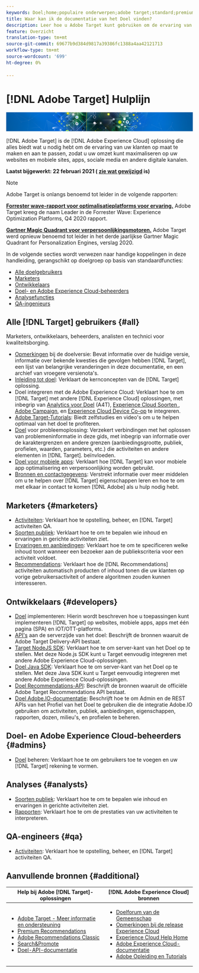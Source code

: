 ```yaml
---
keywords: Doel;home;populaire onderwerpen;adobe target;standard;premium;target documentatie;adobe target documentatie
title: Waar kan ik de documentatie van het Doel vinden?
description: Leer hoe u Adobe Target kunt gebruiken om de ervaring van uw klanten aan te passen om uw omzet te maximaliseren op uw websites en mobiele sites, apps en andere digitale kanalen.
feature: Overzicht
translation-type: tm+mt
source-git-commit: 69677b9d384d9817a39386fc1388a4aa42121713
workflow-type: tm+mt
source-wordcount: '699'
ht-degree: 0%

---
```



# [!DNL Adobe Target] Hulplijn

![banner](assets/target-home-banner-simple.png)

[!DNL Adobe Target] is de  [!DNL Adobe Experience Cloud] oplossing die alles biedt wat u nodig hebt om de ervaring van uw klanten op maat te maken en aan te passen, zodat u uw omzet kunt maximaliseren op uw websites en mobiele sites, apps, sociale media en andere digitale kanalen.

**Laatst bijgewerkt: 22 februari 2021 ( [zie wat gewijzigd](r-release-notes/doc-change.md)  is)**

>[!NOTE]
>
>Adobe Target is onlangs benoemd tot leider in de volgende rapporten:
>
>**[Forrester wave-rapport voor optimalisatieplatforms voor ervaring.](https://blog.adobe.com/en/2020/11/24/adobe-named-leader-in-forrester-wave-report-experience-optimization-platforms.html)** Adobe Target kreeg de naam Leader in de Forrester Wave: Experience Optimization Platforms, Q4 2020 rapport.
>
>**[Gartner Magic Quadrant voor verpersoonlijkingsmotoren.](https://theblog.adobe.com/adobe-again-named-leader-in-gartner-magic-quadrant-for-personalization-engines/)** Adobe Target werd opnieuw benoemd tot leider in het derde jaarlijkse Gartner Magic Quadrant for Personalization Engines, verslag 2020.

In de volgende secties wordt verwezen naar handige koppelingen in deze handleiding, gerangschikt op doelgroep op basis van standaardfuncties:

- [Alle doelgebruikers](#all)
- [Marketers](#marketers)
- [Ontwikkelaars](#developers)
- [Doel- en Adobe Experience Cloud-beheerders](#admins)
- [Analysefuncties](#analysts)
- [QA-ingenieurs](#qa)

## Alle [!DNL Target] gebruikers {#all}

Marketers, ontwikkelaars, beheerders, analisten en technici voor kwaliteitsborging.

- [Opmerkingen](r-release-notes/release-notes.md) bij de doelversie: Bevat informatie over de huidige versie, informatie over bekende kwesties die gevolgen hebben  [!DNL Target], een lijst van belangrijke veranderingen in deze documentatie, en een archief van vroegere versienota&#39;s.
- [Inleiding tot doel](c-intro/intro.md): Verklaart de kernconcepten van de  [!DNL Target] oplossing.
- Doel integreren met de Adobe Experience Cloud: Verklaart hoe te om [!DNL Target] met andere [!DNL Experience Cloud] oplossingen, met inbegrip van [Analytics voor Doel](/help/c-integrating-target-with-mac/a4t/a4t.md) (A4T), [Experience Cloud Soorten ](/help/c-integrating-target-with-mac/mmp.md), [Adobe Campaign](/help/c-integrating-target-with-mac/campaign-and-target.md), en [Experience Cloud Device Co-op](/help/c-integrating-target-with-mac/experience-cloud-device-co-op.md) te integreren.
- [Adobe Target-Tutorials](https://experienceleague.adobe.com/docs/target-learn/tutorials/overview.html): Biedt zelfstudies en video&#39;s om u te helpen optimaal van het doel te profiteren.
- [Doel](r-troubleshooting-target/troubleshooting-target.md) voor probleemoplossing: Verzekert verbindingen met het oplossen van problemeninformatie in deze gids, met inbegrip van informatie over de karaktergrenzen en andere grenzen (aanbiedingsgrootte, publiek, profielen, waarden, parameters, etc.) die activiteiten en andere elementen in  [!DNL Target]. beïnvloeden.
- [Doel voor mobiele apps](c-target-mobile-app/target-mobile-app.md): Verklaart hoe  [!DNL Target] kan voor mobiele app optimalisering en verpersoonlijking worden gebruikt.
- [Bronnen en contactgegevens](cmp-resources-and-contact-information.md): Verstrekt informatie over meer middelen om u te helpen over  [!DNL Target] eigenschappen leren en hoe te om met elkaar in contact te komen  [!DNL Adobe] als u hulp nodig hebt.

## Marketers {#marketers}

- [Activiteiten](c-activities/activities.md): Verklaart hoe te opstelling, beheer, en  [!DNL Target] activiteiten QA.
- [Soorten publiek](c-target/target.md): Verklaart hoe te om te bepalen wie inhoud en ervaringen in gerichte activiteiten ziet.
- [Ervaringen en aanbiedingen](c-experiences/experiences.md): Verklaart hoe te om te specificeren welke inhoud toont wanneer een bezoeker aan de publiekscriteria voor een activiteit voldoet.
- [Recommendations](c-recommendations/recommendations.md): Verklaart hoe de  [!DNL Recommendations] activiteiten automatisch producten of inhoud tonen die uw klanten op vorige gebruikersactiviteit of andere algoritmen zouden kunnen interesseren.

## Ontwikkelaars {#developers}

- [Doel](c-implementing-target/implementing-target.md) implementeren: Hierin wordt beschreven hoe u toepassingen kunt implementeren  [!DNL Target] op websites, mobiele apps, apps met één pagina (SPA) en iOT/OTT-platforms.
- [API&#39;s](https://developers.adobetarget.com/api/delivery-api/) aan de serverzijde van het doel: Beschrijft de bronnen waaruit de Adobe Target Delivery-API bestaat.
- [Target NodeJS SDK](https://github.com/adobe/target-nodejs-sdk): Verklaart hoe te om server-kant van het Doel op te stellen. Met deze Node.js SDK kunt u Target eenvoudig integreren met andere Adobe Experience Cloud-oplossingen.
- [Doel Java SDK](https://github.com/adobe/target-java-sdk): Verklaart hoe te om server-kant van het Doel op te stellen. Met deze Java SDK kunt u Target eenvoudig integreren met andere Adobe Experience Cloud-oplossingen.
- [Doel Recommendations-API](https://developers.adobetarget.com/api/recommendations/): Beschrijft de bronnen waaruit de officiële Adobe Target Recommendations API bestaat.
- [Doel Adobe.IO-documentatie](http://developers.adobetarget.com/api/#introduction): Beschrijft hoe te om Admin en de REST APIs van het Profiel van het Doel te gebruiken die de integratie Adobe.IO gebruiken om activiteiten, publiek, aanbiedingen, eigenschappen, rapporten, dozen, milieu&#39;s, en profielen te beheren.

## Doel- en Adobe Experience Cloud-beheerders {#admins}

- [Doel](administrating-target/administrating-target.md) beheren: Verklaart hoe te om gebruikers toe te voegen en uw  [!DNL Target] rekening te vormen.

## Analyses {#analysts}

- [Soorten publiek](c-target/target.md): Verklaart hoe te om te bepalen wie inhoud en ervaringen in gerichte activiteiten ziet.
- [Rapporten](c-reports/reports.md): Verklaart hoe te om de prestaties van uw activiteiten te interpreteren.

## QA-engineers {#qa}

- [Activiteiten](c-activities/activities.md): Verklaart hoe te opstelling, beheer, en  [!DNL Target] activiteiten QA.

## Aanvullende bronnen {#additional}

| Help bij Adobe [!DNL Target]-oplossingen | [!DNL Adobe Experience Cloud] bronnen |
|--- |--- |
| <ul><li>[Adobe Target - Meer informatie en ondersteuning](https://helpx.adobe.com/support/target.html)</li><li>[Premium Recommendations](c-recommendations/recommendations.md)</li><li>[Adobe Recommendations Classic](/help/assets/adobe-recommendations-classic.pdf)</li><li>[Search&amp;Promote](https://experienceleague.adobe.com/docs/search-promote/using/sp-home.html)</li><li>[Doel-API-documentatie](c-implementing-target/c-api-and-sdk-overview/api-and-sdk-overview.md)</li></ul> | <ul><li>[Doelforum van de Gemeenschap](https://forums.adobe.com/community/experience-cloud/marketing-cloud/target)</li><li>[Opmerkingen bij de release Experience Cloud](https://experienceleague.adobe.com/docs/release-notes/experience-cloud/current.html)</li><li>[Experience Cloud Help Home](https://helpx.adobe.com/support/experience-cloud.html)</li><li>[Adobe Experience Cloud-documentatie](https://experienceleague.adobe.com/docs/experience-cloud/user-guides/home.html)</li><li>[Adobe Opleiding en Tutorials](https://helpx.adobe.com/learning.html?promoid=KAUDK)</li></ul> |  |
